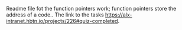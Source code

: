 Readme file fot the function pointers work; function pointers store the address of a code..
The link to the tasks https://alx-intranet.hbtn.io/projects/226#quiz-completed.
